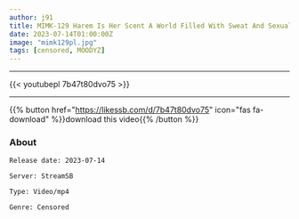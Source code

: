 ```yaml
---
author: j91
title: MIMK-129 Harem Is Her Scent A World Filled With Sweat And Sexual Smell. Original Work Mahiro Otori A Live-action Version Of The Popular Series That Has Sold Over 100,000 Copies! Obananon Waka Misono Himesaki Hana
date: 2023-07-14T01:00:00Z
image: "mimk129pl.jpg"
tags: [censored, MOODYZ]
---
```

___

{{< youtubepl 7b47t80dvo75 >}}
___

{{% button href="https://likessb.com/d/7b47t80dvo75" icon="fas fa-download" %}}download this video{{% /button %}}
### About

`Release date: 2023-07-14`

`Server: StreamSB`

`Type: Video/mp4`

`Genre:	Censored`